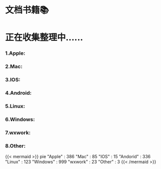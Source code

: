 # 文档书籍📚


<!--more-->
# 正在收集整理中......
### 1.Apple:
### 2.Mac:
### 3.IOS:
### 4.Android:
### 5.Linux:
### 6.Windows:
### 7.wxwork:
### 8.Other:

{{< mermaid >}}
pie
    "Apple" : 386
    "Mac" : 85
    "IOS" : 15
    "Andorid" : 336
    "Linux" : 123
    "Windows" : 999
    "wxwork" : 23
    "Other" : 3
{{< /mermaid >}}
